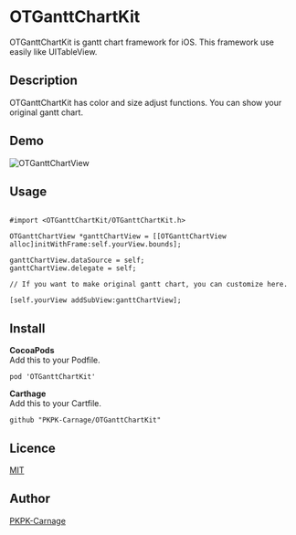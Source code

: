 # OTGanttChartKit

OTGanttChartKit is gantt chart framework for iOS. This framework use easily like UITableView.

## Description

OTGanttChartKit has color and size adjust functions.
You can show your original gantt chart.

## Demo
![OTGanttChartView](https://qiita-image-store.s3.amazonaws.com/0/152335/a5068008-bc00-fe8a-7859-15adc8bf4080.gif "OTGanttChartViewDemo.gif")

## Usage
```objectivec:Objective-C

#import <OTGanttChartKit/OTGanttChartKit.h>

OTGanttChartView *ganttChartView = [[OTGanttChartView alloc]initWithFrame:self.yourView.bounds];

ganttChartView.dataSource = self;
ganttChartView.delegate = self;

// If you want to make original gantt chart, you can customize here.

[self.yourView addSubView:ganttChartView];

```

## Install

**CocoaPods**  
Add this to your Podfile.

```PodFile
pod 'OTGanttChartKit'
```

**Carthage**  
Add this to your Cartfile.

```Cartfile
github "PKPK-Carnage/OTGanttChartKit"
```

## Licence

[MIT](https://github.com/PKPK-Carnage/OTGanttChartKit/blob/master/LICENSE)

## Author

[PKPK-Carnage](https://github.com/PKPK-Carnage)
